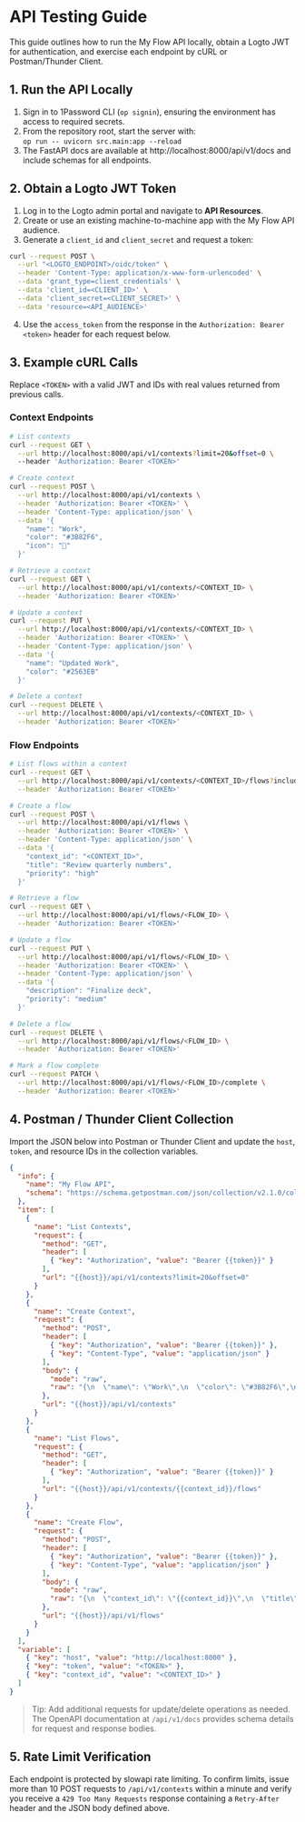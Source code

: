 # API Testing Guide

This guide outlines how to run the My Flow API locally, obtain a Logto JWT for authentication, and exercise each endpoint by cURL or Postman/Thunder Client.

## 1. Run the API Locally

1. Sign in to 1Password CLI (`op signin`), ensuring the environment has access to required secrets.
2. From the repository root, start the server with:  
   `op run -- uvicorn src.main:app --reload`
3. The FastAPI docs are available at http://localhost:8000/api/v1/docs and include schemas for all endpoints.

## 2. Obtain a Logto JWT Token

1. Log in to the Logto admin portal and navigate to **API Resources**.
2. Create or use an existing machine-to-machine app with the My Flow API audience.
3. Generate a `client_id` and `client_secret` and request a token:

```bash
curl --request POST \
  --url "<LOGTO_ENDPOINT>/oidc/token" \
  --header 'Content-Type: application/x-www-form-urlencoded' \
  --data 'grant_type=client_credentials' \
  --data 'client_id=<CLIENT_ID>' \
  --data 'client_secret=<CLIENT_SECRET>' \
  --data 'resource=<API_AUDIENCE>'
```

4. Use the `access_token` from the response in the `Authorization: Bearer <token>` header for each request below.

## 3. Example cURL Calls

Replace `<TOKEN>` with a valid JWT and IDs with real values returned from previous calls.

### Context Endpoints

```bash
# List contexts
curl --request GET \
  --url http://localhost:8000/api/v1/contexts?limit=20&offset=0 \
  --header 'Authorization: Bearer <TOKEN>'

# Create context
curl --request POST \
  --url http://localhost:8000/api/v1/contexts \
  --header 'Authorization: Bearer <TOKEN>' \
  --header 'Content-Type: application/json' \
  --data '{
    "name": "Work",
    "color": "#3B82F6",
    "icon": "💼"
  }'

# Retrieve a context
curl --request GET \
  --url http://localhost:8000/api/v1/contexts/<CONTEXT_ID> \
  --header 'Authorization: Bearer <TOKEN>'

# Update a context
curl --request PUT \
  --url http://localhost:8000/api/v1/contexts/<CONTEXT_ID> \
  --header 'Authorization: Bearer <TOKEN>' \
  --header 'Content-Type: application/json' \
  --data '{
    "name": "Updated Work",
    "color": "#2563EB"
  }'

# Delete a context
curl --request DELETE \
  --url http://localhost:8000/api/v1/contexts/<CONTEXT_ID> \
  --header 'Authorization: Bearer <TOKEN>'
```

### Flow Endpoints

```bash
# List flows within a context
curl --request GET \
  --url http://localhost:8000/api/v1/contexts/<CONTEXT_ID>/flows?include_completed=false \
  --header 'Authorization: Bearer <TOKEN>'

# Create a flow
curl --request POST \
  --url http://localhost:8000/api/v1/flows \
  --header 'Authorization: Bearer <TOKEN>' \
  --header 'Content-Type: application/json' \
  --data '{
    "context_id": "<CONTEXT_ID>",
    "title": "Review quarterly numbers",
    "priority": "high"
  }'

# Retrieve a flow
curl --request GET \
  --url http://localhost:8000/api/v1/flows/<FLOW_ID> \
  --header 'Authorization: Bearer <TOKEN>'

# Update a flow
curl --request PUT \
  --url http://localhost:8000/api/v1/flows/<FLOW_ID> \
  --header 'Authorization: Bearer <TOKEN>' \
  --header 'Content-Type: application/json' \
  --data '{
    "description": "Finalize deck",
    "priority": "medium"
  }'

# Delete a flow
curl --request DELETE \
  --url http://localhost:8000/api/v1/flows/<FLOW_ID> \
  --header 'Authorization: Bearer <TOKEN>'

# Mark a flow complete
curl --request PATCH \
  --url http://localhost:8000/api/v1/flows/<FLOW_ID>/complete \
  --header 'Authorization: Bearer <TOKEN>'
```

## 4. Postman / Thunder Client Collection

Import the JSON below into Postman or Thunder Client and update the `host`, `token`, and resource IDs in the collection variables.

```json
{
  "info": {
    "name": "My Flow API",
    "schema": "https://schema.getpostman.com/json/collection/v2.1.0/collection.json"
  },
  "item": [
    {
      "name": "List Contexts",
      "request": {
        "method": "GET",
        "header": [
          { "key": "Authorization", "value": "Bearer {{token}}" }
        ],
        "url": "{{host}}/api/v1/contexts?limit=20&offset=0"
      }
    },
    {
      "name": "Create Context",
      "request": {
        "method": "POST",
        "header": [
          { "key": "Authorization", "value": "Bearer {{token}}" },
          { "key": "Content-Type", "value": "application/json" }
        ],
        "body": {
          "mode": "raw",
          "raw": "{\n  \"name\": \"Work\",\n  \"color\": \"#3B82F6\",\n  \"icon\": \"💼\"\n}"
        },
        "url": "{{host}}/api/v1/contexts"
      }
    },
    {
      "name": "List Flows",
      "request": {
        "method": "GET",
        "header": [
          { "key": "Authorization", "value": "Bearer {{token}}" }
        ],
        "url": "{{host}}/api/v1/contexts/{{context_id}}/flows"
      }
    },
    {
      "name": "Create Flow",
      "request": {
        "method": "POST",
        "header": [
          { "key": "Authorization", "value": "Bearer {{token}}" },
          { "key": "Content-Type", "value": "application/json" }
        ],
        "body": {
          "mode": "raw",
          "raw": "{\n  \"context_id\": \"{{context_id}}\",\n  \"title\": \"Review quarterly numbers\",\n  \"priority\": \"medium\"\n}"
        },
        "url": "{{host}}/api/v1/flows"
      }
    }
  ],
  "variable": [
    { "key": "host", "value": "http://localhost:8000" },
    { "key": "token", "value": "<TOKEN>" },
    { "key": "context_id", "value": "<CONTEXT_ID>" }
  ]
}
```

> Tip: Add additional requests for update/delete operations as needed. The OpenAPI documentation at `/api/v1/docs` provides schema details for request and response bodies.

## 5. Rate Limit Verification

Each endpoint is protected by slowapi rate limiting. To confirm limits, issue more than 10 POST requests to `/api/v1/contexts` within a minute and verify you receive a `429 Too Many Requests` response containing a `Retry-After` header and the JSON body defined above.
